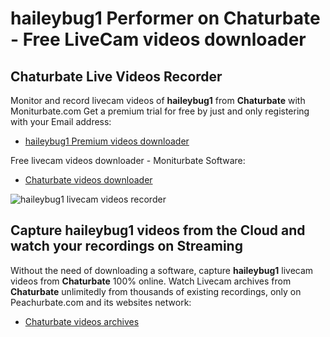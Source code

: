 # haileybug1 Performer on Chaturbate - Free LiveCam videos downloader

## Chaturbate Live Videos Recorder

Monitor and record livecam videos of **haileybug1** from **Chaturbate** with Moniturbate.com
Get a premium trial for free by just and only registering with your Email address:
* [haileybug1 Premium videos downloader](https://moniturbate.com/request-demo-licence-key.html)

Free livecam videos downloader - Moniturbate Software:
* [Chaturbate videos downloader](https://moniturbate.com/moniturbate-download-software.html)

![haileybug1 livecam videos recorder](https://peachurnet.com/templates/moniturbate-software.png)


## Capture haileybug1 videos from the Cloud and watch your recordings on Streaming

Without the need of downloading a software, capture **haileybug1** livecam videos from **Chaturbate** 100% online.
Watch Livecam archives from **Chaturbate** unlimitedly from thousands of existing recordings, only on Peachurbate.com and its websites network:
* [Chaturbate videos archives](https://peachurnet.com/)